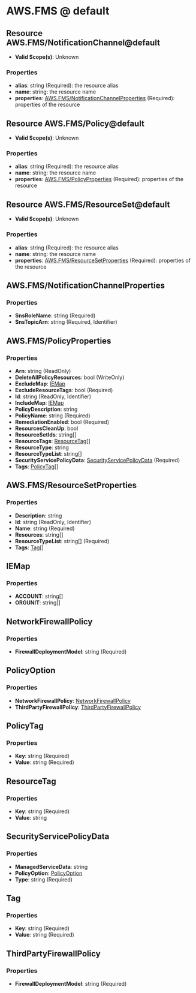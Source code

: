 # AWS.FMS @ default

## Resource AWS.FMS/NotificationChannel@default
* **Valid Scope(s)**: Unknown
### Properties
* **alias**: string (Required): the resource alias
* **name**: string: the resource name
* **properties**: [AWS.FMS/NotificationChannelProperties](#awsfmsnotificationchannelproperties) (Required): properties of the resource

## Resource AWS.FMS/Policy@default
* **Valid Scope(s)**: Unknown
### Properties
* **alias**: string (Required): the resource alias
* **name**: string: the resource name
* **properties**: [AWS.FMS/PolicyProperties](#awsfmspolicyproperties) (Required): properties of the resource

## Resource AWS.FMS/ResourceSet@default
* **Valid Scope(s)**: Unknown
### Properties
* **alias**: string (Required): the resource alias
* **name**: string: the resource name
* **properties**: [AWS.FMS/ResourceSetProperties](#awsfmsresourcesetproperties) (Required): properties of the resource

## AWS.FMS/NotificationChannelProperties
### Properties
* **SnsRoleName**: string (Required)
* **SnsTopicArn**: string (Required, Identifier)

## AWS.FMS/PolicyProperties
### Properties
* **Arn**: string (ReadOnly)
* **DeleteAllPolicyResources**: bool (WriteOnly)
* **ExcludeMap**: [IEMap](#iemap)
* **ExcludeResourceTags**: bool (Required)
* **Id**: string (ReadOnly, Identifier)
* **IncludeMap**: [IEMap](#iemap)
* **PolicyDescription**: string
* **PolicyName**: string (Required)
* **RemediationEnabled**: bool (Required)
* **ResourcesCleanUp**: bool
* **ResourceSetIds**: string[]
* **ResourceTags**: [ResourceTag](#resourcetag)[]
* **ResourceType**: string
* **ResourceTypeList**: string[]
* **SecurityServicePolicyData**: [SecurityServicePolicyData](#securityservicepolicydata) (Required)
* **Tags**: [PolicyTag](#policytag)[]

## AWS.FMS/ResourceSetProperties
### Properties
* **Description**: string
* **Id**: string (ReadOnly, Identifier)
* **Name**: string (Required)
* **Resources**: string[]
* **ResourceTypeList**: string[] (Required)
* **Tags**: [Tag](#tag)[]

## IEMap
### Properties
* **ACCOUNT**: string[]
* **ORGUNIT**: string[]

## NetworkFirewallPolicy
### Properties
* **FirewallDeploymentModel**: string (Required)

## PolicyOption
### Properties
* **NetworkFirewallPolicy**: [NetworkFirewallPolicy](#networkfirewallpolicy)
* **ThirdPartyFirewallPolicy**: [ThirdPartyFirewallPolicy](#thirdpartyfirewallpolicy)

## PolicyTag
### Properties
* **Key**: string (Required)
* **Value**: string (Required)

## ResourceTag
### Properties
* **Key**: string (Required)
* **Value**: string

## SecurityServicePolicyData
### Properties
* **ManagedServiceData**: string
* **PolicyOption**: [PolicyOption](#policyoption)
* **Type**: string (Required)

## Tag
### Properties
* **Key**: string (Required)
* **Value**: string (Required)

## ThirdPartyFirewallPolicy
### Properties
* **FirewallDeploymentModel**: string (Required)

